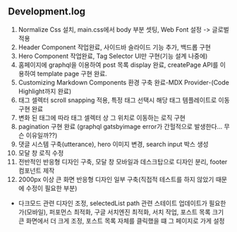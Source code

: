 ## Development.log

1. Normalize Css 설치, main.css에서 body 부분 셋팅, Web Font 설정 -> 글로벌 적용
2. Header Component 작업완료, 사이드바 슬라이드 기능 추가, 백드롭 구현
3. Hero Component 작업완료, Tag Selector UI만 구현(기능 설계 나중에)
4. 홈페이지에 graphql을 이용하여 post 목록 display 완료, createPage API를 이용하여 template page 구현 완료.
5. Customizing Markdown Components 환경 구축 완료-MDX Provider-(Code Highlight까지 완료)
6. 태그 셀렉터 scroll snapping 적용, 특정 태그 선택시 해당 태그 템플레이트로 이동 구현 완료
7. 변화 된 태그에 따라 태그 셀렉터 상 그 위치로 이동하는 로직 구현
8. pagination 구현 완료 (graphql gatsbyimage error가 간헐적으로 발생한다... 무슨 이유일까??)
9. 댓글 시스템 구축(utterance), hero 이미지 변경, search input 박스 생성
10. 모달 창 로직 수정
11. 전반적인 반응형 디자인 구축, 모달 창 모바일과 데스크탑으로 디자인 분리, footer 컴포넌트 제작
12. 2000px 이상 큰 화면 반응형 디자인 일부 구축(직접적 테스트를 하지 않았기 때문에 수정이 필요한 부분)

- 다크모드 관련 디자인 조정, selectedList path 관련 스테이트 업데이트가 필요한가(모바일), 퍼포먼스 최적화, 구글 서치엔진 최적화, 서치 작업,
  포스트 목록 크기 큰 화면에서 더 크게 조정, 포스트 목록 자체를 클릭했을 떄 그 페이지로 가게 설정
